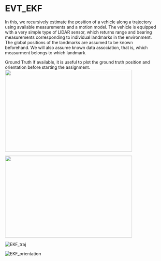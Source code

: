 # EVT_EKF
In this,
we recursively estimate the position of a vehicle along a trajectory using available measurements and a motion model.  The vehicle is equipped with a very simple type of LIDAR sensor, which returns range and bearing measurements corresponding to individual landmarks in the environment. The global positions of the landmarks are assumed to be known beforehand. We will also assume known data association, that is, which measurment belongs to which landmark.

Ground Truth
If available, it is useful to plot the ground truth position and orientation before starting the assignment.
<img src =  "https://user-images.githubusercontent.com/83055325/182040917-56026abb-f52a-4ff0-b6e3-8ca9c7468fb0.png"
width="420" height="270" >

<img src =  "https://user-images.githubusercontent.com/83055325/182040924-dd376354-b999-4224-bea4-a7b2af50ab0d.png"
width="420" height="270" >


![EKF_traj](https://user-images.githubusercontent.com/83055325/182040522-156b005e-feba-4f9d-b15c-28bf85387e9e.jpg)

![EKF_orientation](https://user-images.githubusercontent.com/83055325/182040535-95db1c12-ffe7-4c40-9a89-e93cbc6fed2d.jpg)
